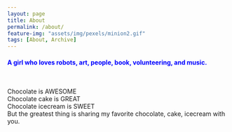 ```yaml
---
layout: page
title: About
permalink: /about/
feature-img: "assets/img/pexels/minion2.gif"
tags: [About, Archive]
---
```

<style>
 a { 
  color:blue;
 }
</style>

<h4><a> A girl who loves robots, art, people, book, volunteering, and music.</a></h4><br>

Chocolate is AWESOME<br>
Chocolate cake is GREAT<br>
Chocolate icecream is SWEET<br>
But the greatest thing is sharing my favorite chocolate, cake, icecream with you.<br>
